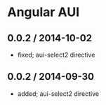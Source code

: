 # Angular AUI

## 0.0.2 / 2014-10-02
* fixed; aui-select2 directive

## 0.0.2 / 2014-09-30 

* added; aui-select2 directive
